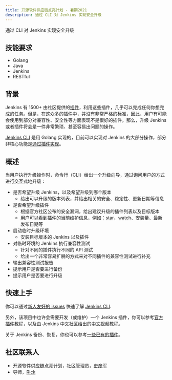 ```yaml
---
title: 开源软件供应链点亮计划 - 暑期2021
description: 通过 CLI 对 Jenkins 实现安全升级
---
```


通过 CLI 对 Jenkins 实现安全升级

## 技能要求

* Golang
* Java
* Jenkins
* RESTful

## 背景

Jenkins 有 1500+ 由社区提供的[插件](http://plugins.jenkins.io/)，利用这些插件，几乎可以完成任何你想完成的任务。但是，在这众多的插件中，并没有非常严格的标准，因此，用户有可能会使用到部分对兼容性、安全性等方面表现不是很好的插件。那么，升级 Jenkins 或者插件将会是一件非常繁琐、甚至容易出问题的操作。

[Jenkins CLI](https://github.com/jenkins-zh/jenkins-cli) 是用 Golang 实现的，目前可以实现对 Jenkins 的大部分操作，部分非核心功能是[通过插件实现](https://github.com/jenkins-zh/jcli-plugins)。

## 概述

当用户执行升级操作时，命令行（CLI）给出一个升级向导，通过询问用户的方式进行交互式地升级：

* 是否希望升级 Jenkins，以及希望升级到哪个版本
  * 给出可以升级的版本列表，并给出相关的安全、稳定性、更新日期等信息
* 是否希望升级插件
  * 根据官方社区公布的安全漏洞，给出建议升级的插件列表以及目标版本
  * 用户可以看到插件的当前维护信息，例如：star、watch、安装量、最新发布日期等
* 启动临时升级环境
  * 安装目标版本的 Jenkins 以及插件
* 对临时环境的 Jenkins 执行兼容性测试
  * 针对不同的插件执行不同的 API 测试
  * 给出一个非常容易扩展的方式来对不同插件的兼容性测试进行补充
* 输出兼容性测试报告
* 提示用户是否要进行备份
* 提示用户是否要进行升级

## 快速上手

你可以通过[新人友好的 issues](https://github.com/jenkins-zh/jenkins-cli/issues?q=is%3Aissue+is%3Aopen+label%3Anewbie) 快速了解 [Jenkins CLI](https://github.com/jenkins-zh/jenkins-cli).

另外，该项目中也许会需要开发（或维护）一个 Jenkins 插件，你可以参考[官方插件教程](https://www.jenkins.io/doc/developer/)，以及由 Jenkins 中文社区给出的[中文视频教程](https://www.bilibili.com/video/BV1fp4y1r7Dd)。

关于 Jenkins 备份、恢复，你也可以参考[一些已有的插件](https://github.com/jenkinsci/?q=backup&type=&language=&sort=)。

## 社区联系人

* 开源软件供应链点亮计划，社区管理员，[史彦军](https://github.com/yJunS)
* 导师，[Rick](https://github.com/LinuxSuRen/)
